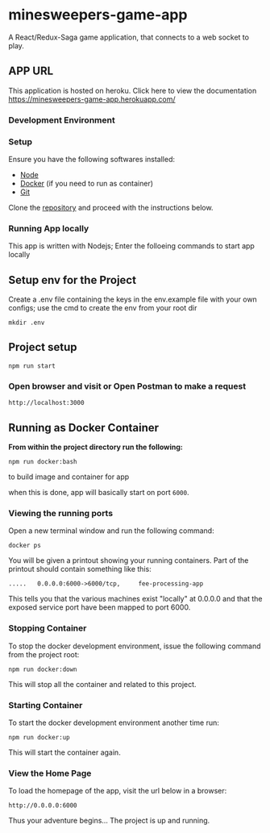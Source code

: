# minesweepers-game-app

A React/Redux-Saga game application, that connects to a web socket to play.

## APP URL
This application is hosted on heroku. Click here to view the documentation https://minesweepers-game-app.herokuapp.com/
### Development Environment

### Setup

Ensure you have the following softwares installed:

- [Node](https://nodejs.org)
- [Docker](https://docs.docker.com/install/) (if you need to run as container)
- [Git](https://www.atlassian.com/git/tutorials/install-git)

Clone the [repository](https://github.com/sodiadrhain/movie-web-app.git) and proceed with the instructions below.

### Running App locally

This app is written with Nodejs; Enter the folloeing commands to start app locally
## Setup env for the Project

Create a .env file containing the keys in the env.example file with your own configs; use the cmd to create the env from your root dir

```
mkdir .env
```

## Project setup

```
npm run start
```

### Open browser and visit or Open Postman to make a request

```
http://localhost:3000
```

## Running as Docker Container

**From within the project directory run the following:**

```
npm run docker:bash
```

to build image and container for app

when this is done, app will basically start on port `6000`.

### Viewing the running ports

Open a new terminal window and run the following command:

```
docker ps
```

You will be given a printout showing your running containers. Part of the printout should contain something like this:

```
.....   0.0.0.0:6000->6000/tcp,     fee-processing-app

```

This tells you that the various machines exist "locally" at 0.0.0.0 and that the exposed service port have been mapped to port 6000.

### Stopping Container

To stop the docker development environment, issue the following command from the project root:

```
npm run docker:down
```

This will stop all the container and related to this project.

### Starting Container

To start the docker development environment another time run:

```
npm run docker:up
```

This will start the container again.

### View the Home Page

To load the homepage of the app, visit the url below in a browser:

    http://0.0.0.0:6000

Thus your adventure begins... The project is up and running.
